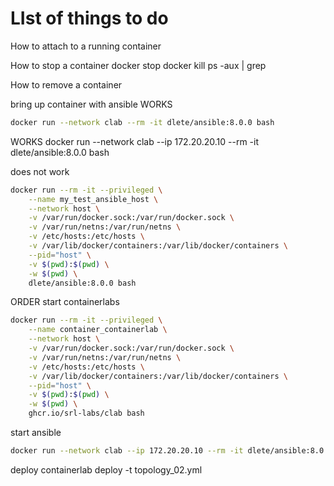 # LIst of things to do

How to attach to a running container

How to stop a container
docker stop <container>
docker kill <container>
ps -aux | grep <containier id>

How to remove a container


bring up container with ansible
WORKS
```bash
docker run --network clab --rm -it dlete/ansible:8.0.0 bash
```

WORKS
docker run --network clab --ip 172.20.20.10 --rm -it dlete/ansible:8.0.0 bash

does not work
```bash
docker run --rm -it --privileged \
    --name my_test_ansible_host \
    --network host \
    -v /var/run/docker.sock:/var/run/docker.sock \
    -v /var/run/netns:/var/run/netns \
    -v /etc/hosts:/etc/hosts \
    -v /var/lib/docker/containers:/var/lib/docker/containers \
    --pid="host" \
    -v $(pwd):$(pwd) \
    -w $(pwd) \
    dlete/ansible:8.0.0 bash
```




ORDER
start containerlabs
```bash
docker run --rm -it --privileged \
    --name container_containerlab \
    --network host \
    -v /var/run/docker.sock:/var/run/docker.sock \
    -v /var/run/netns:/var/run/netns \
    -v /etc/hosts:/etc/hosts \
    -v /var/lib/docker/containers:/var/lib/docker/containers \
    --pid="host" \
    -v $(pwd):$(pwd) \
    -w $(pwd) \
    ghcr.io/srl-labs/clab bash
```

start ansible
```bash
docker run --network clab --ip 172.20.20.10 --rm -it dlete/ansible:8.0.0 bash
```

deploy 
containerlab deploy -t topology_02.yml 